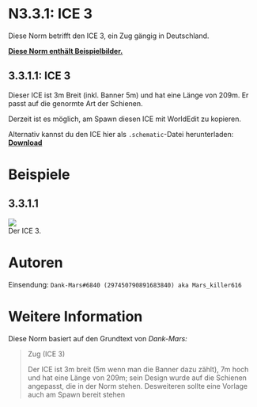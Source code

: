 # N3.3.1: ICE 3

Diese Norm betrifft den ICE 3, ein Zug gängig in Deutschland.

**[Diese Norm enthält Beispielbilder.](#beispiele)**

## 3.3.1.1: ICE 3

Dieser ICE ist 3m Breit (inkl. Banner 5m) und hat eine Länge von 209m. Er passt auf die genormte Art der Schienen.

Derzeit ist es möglich, am Spawn diesen ICE mit WorldEdit zu kopieren.

Alternativ kannst du den ICE hier als `.schematic`-Datei herunterladen: **[Download](https://cdn.discordapp.com/attachments/702906713317310484/702906729985212506/ICE3.schematic)**

# Beispiele

## 3.3.1.1

![](https://i.imgur.com/sAmEFGg.png)  
Der ICE 3.

# Autoren

Einsendung: `Dank-Mars#6840 (297450790891683840) aka Mars_killer616`

# Weitere Information

Diese Norm basiert auf den Grundtext von _Dank-Mars:_

> Zug (ICE 3)
>
> Der ICE ist 3m breit (5m wenn man die Banner dazu zählt), 7m hoch und hat eine Länge von 209m; sein Design wurde auf die Schienen angepasst, die in der Norm stehen. Desweiteren sollte eine Vorlage auch am Spawn bereit stehen